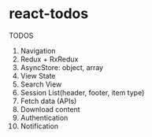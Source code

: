 # react-todos
TODOS
1. Navigation
2. Redux + RxRedux
3. AsyncStore: object, array
4. View State
5. Search View
6. Session List(header, footer, item type)
7. Fetch data (APIs)
8. Download content
9. Authentication
10. Notification
